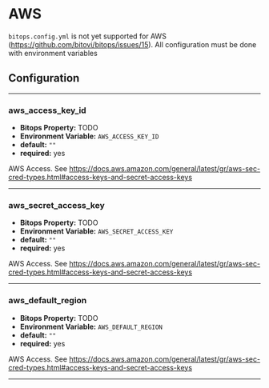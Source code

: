 # AWS

`bitops.config.yml` is not yet supported for AWS (https://github.com/bitovi/bitops/issues/15). All configuration must be done with environment variables

## Configuration

-------------------
### aws_access_key_id
* **Bitops Property:** TODO
* **Environment Variable:** `AWS_ACCESS_KEY_ID`
* **default:** `""`
* **required:** yes

AWS Access. See https://docs.aws.amazon.com/general/latest/gr/aws-sec-cred-types.html#access-keys-and-secret-access-keys

-------------------
### aws_secret_access_key
* **Bitops Property:** TODO
* **Environment Variable:** `AWS_SECRET_ACCESS_KEY`
* **default:** `""`
* **required:** yes

AWS Access. See https://docs.aws.amazon.com/general/latest/gr/aws-sec-cred-types.html#access-keys-and-secret-access-keys

-------------------
### aws_default_region
* **Bitops Property:** TODO
* **Environment Variable:** `AWS_DEFAULT_REGION`
* **default:** `""`
* **required:** yes

AWS Access. See https://docs.aws.amazon.com/general/latest/gr/aws-sec-cred-types.html#access-keys-and-secret-access-keys

-------------------